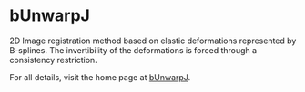 bUnwarpJ
========

2D Image registration method based on elastic deformations represented by B-splines. The invertibility of the deformations is forced through a consistency restriction.

For all details, visit the home page at [bUnwarpJ](http://biocomp.cnb.csic.es/~iarganda/bUnwarpJ/).
